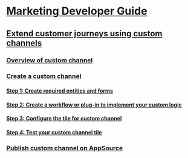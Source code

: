 <!-- markdownlint-disable MD025 -->
# [Marketing Developer Guide](marketing-developer-guide.md)
## [Extend customer journeys using custom channels](extend-customer-journeys-custom-channels.md)
### [Overview of custom channel](overview-custom-channel.md)
### [Create a custom channel](create-custom-channel.md)
#### [Step 1: Create required entities and forms](create-entities-forms.md)   
#### [Step 2: Create a workflow or plug-in to implement your custom logic](create-workflow-plugin-custom-channel.md)
#### [Step 3: Configure the tile for custom channel](configure-tile-custom-channel.md)
#### [Step 4: Test your custom channel tile](test-custom-channel-tile.md)
### [Publish custom channel on AppSource](publish-custom-channel-appsource.md)